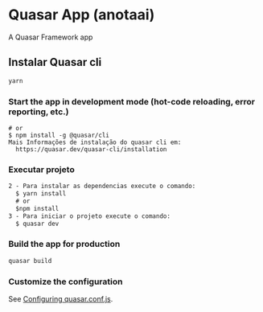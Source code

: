 # Quasar App (anotaai)

A Quasar Framework app

## Instalar Quasar cli
```bash
yarn
```

### Start the app in development mode (hot-code reloading, error reporting, etc.)
```$ yarn global add @quasar/cli
# or
$ npm install -g @quasar/cli
Mais Informações de instalação do quasar cli em:
  https://quasar.dev/quasar-cli/installation
```

### Executar projeto
```1 - Acesse a pasta do projeto;
2 - Para instalar as dependencias execute o comando:
  $ yarn install
  # or
  $npm install
3 - Para iniciar o projeto execute o comando:
  $ quasar dev
```

### Build the app for production
```bash
quasar build
```

### Customize the configuration
See [Configuring quasar.conf.js](https://quasar.dev/quasar-cli/quasar-conf-js).
